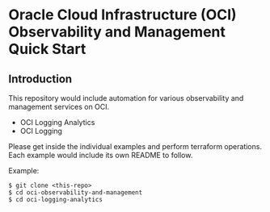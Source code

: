 # Oracle Cloud Infrastructure (OCI) Observability and Management Quick Start

## Introduction

This repository would include automation for various observability and management services on OCI.

* OCI Logging Analytics
* OCI Logging

Please get inside the individual examples and perform terraform operations. Each example would include its own README to follow.

Example:
```
$ git clone <this-repo>
$ cd oci-observability-and-management
$ cd oci-logging-analytics
```